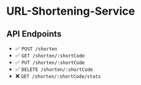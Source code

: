 # URL-Shortening-Service

## API Endpoints

- ✅ `POST /shorten`
- ✅ `GET /shorten/:shortCode`
- ✅ `PUT /shorten/:shortCode`
- ✅ `DELETE /shorten/:shortCode`
- ❌ `GET /shorten/:shortCode/stats`
